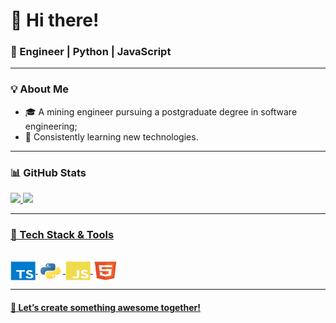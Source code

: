 # 👋 Hi there!

### 🚀 Engineer | Python | JavaScript

---

### 💡 About Me
- 🎓 A mining engineer pursuing a postgraduate degree in software engineering;
- 🌱 Consistently learning new technologies.

---

### 📊 GitHub Stats
<div>
  <a href="https://github.com/Igor-Salgado">
  <img height="180em" src="https://github-readme-stats.vercel.app/api?username=igor-salgado&show_icons=true&theme=monokai&include_all_commits=true&count_private=true">
  <img height="90em" src="https://github-readme-stats.vercel.app/api/top-langs/?username=igor-salgado&layout=compact&langs_count=8&theme=monokai">
</div>
    
---
  
### 🔧 Tech Stack & Tools

 <div style="display: inline_block"><br>
  <img align="center" alt="Rafa-Ts" height="30" width="40" src="https://raw.githubusercontent.com/devicons/devicon/master/icons/typescript/typescript-plain.svg">
  <img align="center" alt="Rafa-Python" height="30" width="40" src="https://raw.githubusercontent.com/devicons/devicon/master/icons/python/python-original.svg">
  <img align="center" alt="Rafa-Js" height="30" width="40" src="https://raw.githubusercontent.com/devicons/devicon/master/icons/javascript/javascript-plain.svg">
  <img align="center" alt="Rafa-HTML" height="30" width="40" src="https://raw.githubusercontent.com/devicons/devicon/master/icons/html5/html5-original.svg">

---


#### 🚀 Let’s create something awesome together!


